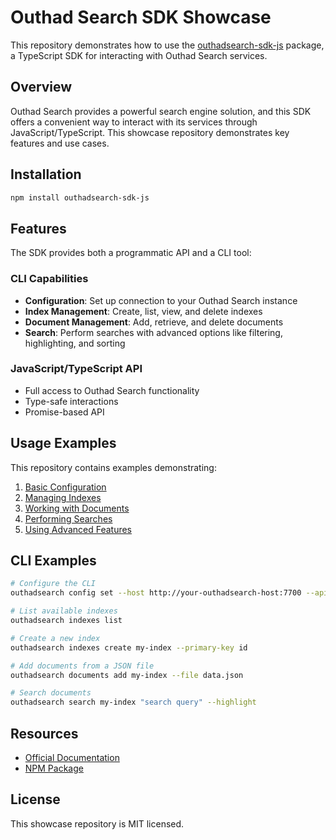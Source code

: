 # Outhad Search SDK Showcase

This repository demonstrates how to use the [outhadsearch-sdk-js](https://www.npmjs.com/package/outhadsearch-sdk-js) package, a TypeScript SDK for interacting with Outhad Search services.

## Overview

Outhad Search provides a powerful search engine solution, and this SDK offers a convenient way to interact with its services through JavaScript/TypeScript. This showcase repository demonstrates key features and use cases.

## Installation

```bash
npm install outhadsearch-sdk-js
```

## Features

The SDK provides both a programmatic API and a CLI tool:

### CLI Capabilities
- **Configuration**: Set up connection to your Outhad Search instance
- **Index Management**: Create, list, view, and delete indexes
- **Document Management**: Add, retrieve, and delete documents
- **Search**: Perform searches with advanced options like filtering, highlighting, and sorting

### JavaScript/TypeScript API
- Full access to Outhad Search functionality
- Type-safe interactions
- Promise-based API

## Usage Examples

This repository contains examples demonstrating:

1. [Basic Configuration](./examples/basic-configuration.js)
2. [Managing Indexes](./examples/managing-indexes.js)
3. [Working with Documents](./examples/working-with-documents.js)
4. [Performing Searches](./examples/performing-searches.js)
5. [Using Advanced Features](./examples/advanced-features.js)

## CLI Examples

```bash
# Configure the CLI
outhadsearch config set --host http://your-outhadsearch-host:7700 --api-key your-api-key

# List available indexes
outhadsearch indexes list

# Create a new index
outhadsearch indexes create my-index --primary-key id

# Add documents from a JSON file
outhadsearch documents add my-index --file data.json

# Search documents
outhadsearch search my-index "search query" --highlight
```

## Resources

- [Official Documentation](https://github.com/outhadsearch/outhadsearch-sdk-js#readme)
- [NPM Package](https://www.npmjs.com/package/outhadsearch-sdk-js)

## License

This showcase repository is MIT licensed. 
